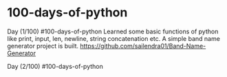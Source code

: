# 100-days-of-python

Day (1/100) #100-days-of-python
   Learned some basic functions of python like print, input, len, newline, string concatenation etc.
   A simple band name generator project is built.
   https://github.com/sailendra01/Band-Name-Generator

Day (2/100) #100-days-of-python
   
